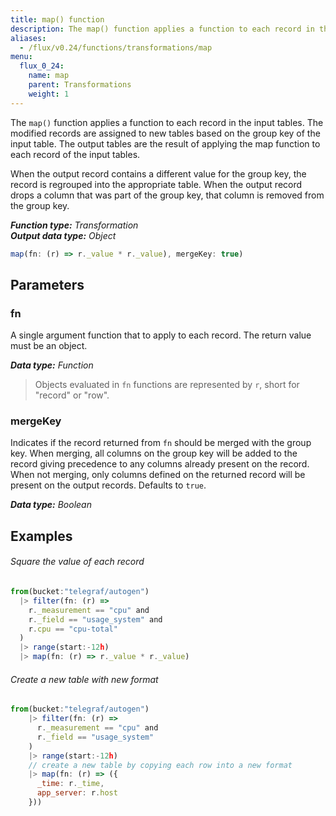 ```yaml
---
title: map() function
description: The map() function applies a function to each record in the input tables.
aliases:
  - /flux/v0.24/functions/transformations/map
menu:
  flux_0_24:
    name: map
    parent: Transformations
    weight: 1
---
```


The `map()` function applies a function to each record in the input tables.
The modified records are assigned to new tables based on the group key of the input table.
The output tables are the result of applying the map function to each record of the input tables.

When the output record contains a different value for the group key, the record is regrouped into the appropriate table.
When the output record drops a column that was part of the group key, that column is removed from the group key.

_**Function type:** Transformation_  
_**Output data type:** Object_

```js
map(fn: (r) => r._value * r._value), mergeKey: true)
```

## Parameters

### fn
A single argument function that to apply to each record.
The return value must be an object.

_**Data type:** Function_

> Objects evaluated in `fn` functions are represented by `r`, short for "record" or "row".

### mergeKey
Indicates if the record returned from `fn` should be merged with the group key.
When merging, all columns on the group key will be added to the record giving precedence to any columns already present on the record.
When not merging, only columns defined on the returned record will be present on the output records.
Defaults to `true`.

_**Data type:** Boolean_

## Examples

###### Square the value of each record
```js
from(bucket:"telegraf/autogen")
  |> filter(fn: (r) =>
    r._measurement == "cpu" and
    r._field == "usage_system" and
    r.cpu == "cpu-total"
  )
  |> range(start:-12h)
  |> map(fn: (r) => r._value * r._value)
```

###### Create a new table with new format
```js
from(bucket:"telegraf/autogen")
    |> filter(fn: (r) =>
      r._measurement == "cpu" and
      r._field == "usage_system"
    )
    |> range(start:-12h)
    // create a new table by copying each row into a new format
    |> map(fn: (r) => ({
      _time: r._time,
      app_server: r.host
    }))
```
